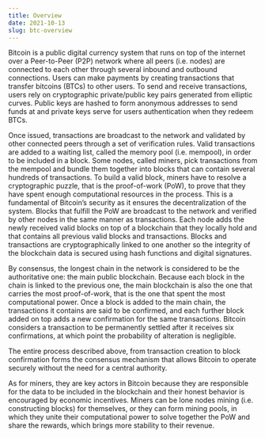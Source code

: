 ```yaml
---
title: Overview
date: 2021-10-13
slug: btc-overview
---
```


Bitcoin is a public digital currency system that runs on top of the internet over a Peer-to-Peer (P2P) network where all peers (i.e. nodes) are connected to each other through several inbound and outbound connections. Users can make payments by creating transactions that transfer bitcoins (BTCs) to other users. To send and receive transactions, users rely on cryptographic private/public key pairs generated from elliptic curves. Public keys are hashed to form anonymous addresses to send funds at and private keys serve for users authentication when they redeem BTCs. 

Once issued, transactions are broadcast to the network and validated by other connected peers through a set of verification rules. Valid transactions are added to a waiting list, called the memory pool (i.e. mempool), in order to be included in a block. Some nodes, called miners, pick transactions from the mempool and bundle them together into blocks that can contain several hundreds of transactions. To build a valid block, miners have to resolve a cryptographic puzzle, that is the proof-of-work (PoW), to prove that they have spent enough computational resources in the process. This is a fundamental of Bitcoin’s security as it ensures the decentralization of the system. Blocks that fulfill the PoW are broadcast to the network and verified by other nodes in the same manner as transactions. Each node adds the newly received valid blocks on top of a blockchain that they locally hold and that contains all previous valid blocks and transactions. Blocks and transactions are cryptographically linked to one another so the integrity of the blockchain data is secured using hash functions and digital signatures.

By consensus, the longest chain in the network is considered to be the authoritative one: the main public blockchain. Because each block in the chain is linked to the previous one, the main blockchain is also the one that carries the most proof-of-work, that is the one that spent the most computational power. Once a block is added to the main chain, the transactions it contains are said to be confirmed, and each further block added on top adds a new confirmation for the same transactions. Bitcoin considers a transaction to be permanently settled after it receives six confirmations, at which point the probability of alteration is negligible.

 The entire process described above, from transaction creation to block confirmation forms the consensus mechanism that allows Bitcoin to operate securely without the need for a central authority.

As for miners, they are key actors in Bitcoin because they are responsible for the data to be included in the blockchain and their honest behavior is encouraged by economic incentives. Miners can be lone nodes mining (i.e. constructing blocks) for themselves, or they can form mining pools, in which they unite their computational power to solve together the PoW and share the rewards, which brings more stability to their revenue.
